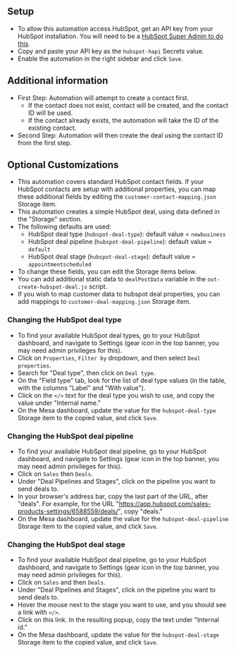 ## Setup
- To allow this automation access HubSpot, get an API key from your HubSpot installation. You will need to be a [HubSpot Super Admin to do this](https://knowledge.hubspot.com/integrations/how-do-i-get-my-hubspot-api-key).
- Copy and paste your API key as the `hubspot-hapi` Secrets value.
- Enable the automation in the right sidebar and click `Save`.

## Additional information
- First Step: Automation will attempt to create a contact first.
   - If the contact does not exist, contact will be created, and the contact ID will be used.  
   - If the contact already exists, the automation will take the ID of the existing contact.  
- Second Step: Automation will then create the deal using the contact ID from the first step.

## Optional Customizations
- This automation covers standard HubSpot contact fields. If your HubSpot contacts are setup with additional properties, you can map these additional fields by editing the `customer-contact-mapping.json` Storage item.
- This automation creates a simple HubSpot deal, using data defined in the "Storage" section. 
- The following defaults are used:
  - HubSpot deal type (`hubspot-deal-type`): default value = `newbusiness`  
  - HubSpot deal pipeline (`hubspot-deal-pipeline`): default value = `default`  
  - HubSpot deal stage (`hubspot-deal-stage`): default value = `appointmentscheduled`  
- To change these fields, you can edit the Storage items below. 
- You can add additional static data to `dealPostData` variable in the `out-create-hubspot-deal.js` script.
- If you wish to map customer data to hubspot deal properties, you can add mappings to `customer-deal-mapping.json` Storage item.

### Changing the HubSpot deal type
- To find your available HubSpot deal types, go to your HubSpot dashboard, and navigate to Settings (gear icon in the top banner, you may need admin privileges for this).
- Click on `Properties`, `Filter by` dropdown, and then select `Deal properties`.
- Search for "Deal type", then click on `Deal type`.
- On the "Field type" tab, look for the list of deal type values (in the table, with the columns "Label" and "With value").
- Click on the `</>` text for the deal type you wish to use, and copy the value under "Internal name."
- On the Mesa dashboard, update the value for the `hubspot-deal-type` Storage item to the copied value, and click `Save`.

### Changing the HubSpot deal pipeline
- To find your available HubSpot deal pipeline, go to your HubSpot dashboard, and navigate to Settings (gear icon in the top banner, you may need admin privileges for this).
- Click on `Sales` then `Deals`.
- Under "Deal Pipelines and Stages", click on the pipeline you want to send deals to.
- In your browser's address bar, copy the last part of the URL, after "deals". For example, for the URL "https://app.hubspot.com/sales-products-settings/6588559/deals/", copy "deals."
- On the Mesa dashboard, update the value for the `hubspot-deal-pipeline` Storage item to the copied value, and click `Save`.

### Changing the HubSpot deal stage
- To find your available HubSpot deal pipeline, go to your HubSpot dashboard, and navigate to Settings (gear icon in the top banner, you may need admin privileges for this).
- Click on `Sales` and then `Deals`.
- Under "Deal Pipelines and Stages", click on the pipeline you want to send deals to.
- Hover the mouse next to the stage you want to use, and you should see a link with `</>`.
- Click on this link. In the resulting popup, copy the text under "Internal id."
- On the Mesa dashboard, update the value for the `hubspot-deal-stage` Storage item to the copied value, and click `Save`.
